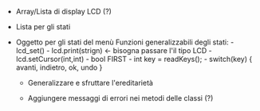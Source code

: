 - Array/Lista di display LCD (?)

- Lista per gli stati
- Oggetto per gli stati del menù
    Funzioni generalizzabili degli stati:
      - lcd_set()
      - lcd.print(strign) <- bisogna passare l'il tipo LCD
      - lcd.setCursor(int,int)
      - bool FIRST
      - int key = readKeys();
      - switch(key) { avanti, indietro, ok, undo }

  - Generalizzare e sfruttare l'ereditarietà

  - Aggiungere messaggi di errori nei metodi delle classi (?)